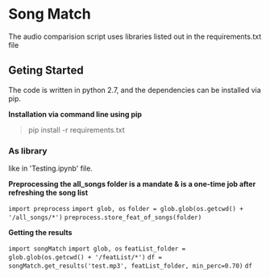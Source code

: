 
# Song Match

The audio comparision script uses libraries listed out in the requirements.txt file

## Geting Started

The code is written in python 2.7, and the dependencies can be installed via pip.

**Installation via command line using pip**
> pip install -r requirements.txt


### As library

like in 'Testing.ipynb' file.

**Preprocessing the all_songs folder is a mandate & is a one-time job after refreshing the song list**

`import preprocess`
`import glob, os`
`folder = glob.glob(os.getcwd() + '/all_songs/*')`
`preprocess.store_feat_of_songs(folder)`


**Getting the results**

`import songMatch`
`import glob, os`
`featList_folder = glob.glob(os.getcwd() + '/featList/*')`
`df = songMatch.get_results('test.mp3', featList_folder, min_perc=0.70)`
`df`

